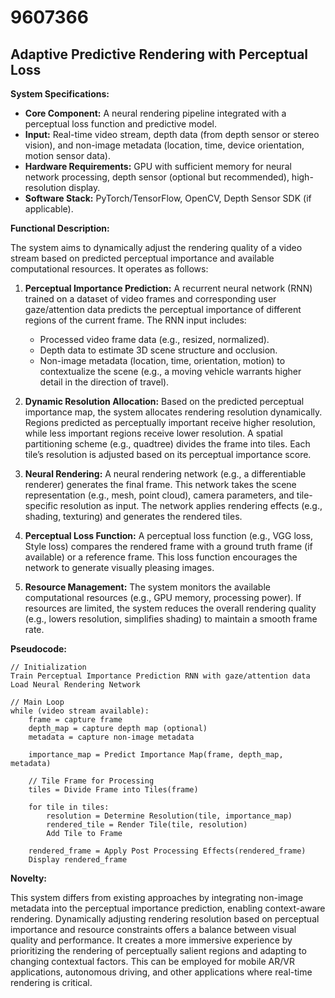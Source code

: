 # 9607366

## Adaptive Predictive Rendering with Perceptual Loss

**System Specifications:**

*   **Core Component:** A neural rendering pipeline integrated with a perceptual loss function and predictive model.
*   **Input:** Real-time video stream, depth data (from depth sensor or stereo vision), and non-image metadata (location, time, device orientation, motion sensor data).
*   **Hardware Requirements:** GPU with sufficient memory for neural network processing, depth sensor (optional but recommended), high-resolution display.
*   **Software Stack:** PyTorch/TensorFlow, OpenCV, Depth Sensor SDK (if applicable).

**Functional Description:**

The system aims to dynamically adjust the rendering quality of a video stream based on predicted perceptual importance and available computational resources. It operates as follows:

1.  **Perceptual Importance Prediction:** A recurrent neural network (RNN) trained on a dataset of video frames and corresponding user gaze/attention data predicts the perceptual importance of different regions of the current frame. The RNN input includes:
    *   Processed video frame data (e.g., resized, normalized).
    *   Depth data to estimate 3D scene structure and occlusion.
    *   Non-image metadata (location, time, orientation, motion) to contextualize the scene (e.g., a moving vehicle warrants higher detail in the direction of travel).

2.  **Dynamic Resolution Allocation:** Based on the predicted perceptual importance map, the system allocates rendering resolution dynamically. Regions predicted as perceptually important receive higher resolution, while less important regions receive lower resolution. A spatial partitioning scheme (e.g., quadtree) divides the frame into tiles. Each tile’s resolution is adjusted based on its perceptual importance score.

3.  **Neural Rendering:** A neural rendering network (e.g., a differentiable renderer) generates the final frame. This network takes the scene representation (e.g., mesh, point cloud), camera parameters, and tile-specific resolution as input. The network applies rendering effects (e.g., shading, texturing) and generates the rendered tiles.

4.  **Perceptual Loss Function:** A perceptual loss function (e.g., VGG loss, Style loss) compares the rendered frame with a ground truth frame (if available) or a reference frame. This loss function encourages the network to generate visually pleasing images.

5.  **Resource Management:** The system monitors the available computational resources (e.g., GPU memory, processing power). If resources are limited, the system reduces the overall rendering quality (e.g., lowers resolution, simplifies shading) to maintain a smooth frame rate.

**Pseudocode:**

```
// Initialization
Train Perceptual Importance Prediction RNN with gaze/attention data
Load Neural Rendering Network

// Main Loop
while (video stream available):
    frame = capture frame
    depth_map = capture depth map (optional)
    metadata = capture non-image metadata

    importance_map = Predict Importance Map(frame, depth_map, metadata)

    // Tile Frame for Processing
    tiles = Divide Frame into Tiles(frame)

    for tile in tiles:
        resolution = Determine Resolution(tile, importance_map)
        rendered_tile = Render Tile(tile, resolution)
        Add Tile to Frame

    rendered_frame = Apply Post Processing Effects(rendered_frame)
    Display rendered_frame
```

**Novelty:**

This system differs from existing approaches by integrating non-image metadata into the perceptual importance prediction, enabling context-aware rendering. Dynamically adjusting rendering resolution based on perceptual importance and resource constraints offers a balance between visual quality and performance. It creates a more immersive experience by prioritizing the rendering of perceptually salient regions and adapting to changing contextual factors. This can be employed for mobile AR/VR applications, autonomous driving, and other applications where real-time rendering is critical.